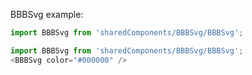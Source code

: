 BBBSvg example:

```js noeditor
import BBBSvg from 'sharedComponents/BBBSvg/BBBSvg';
```

```js
import BBBSvg from 'sharedComponents/BBBSvg/BBBSvg';
<BBBSvg color="#000000" />
```